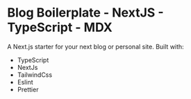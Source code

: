 # Blog Boilerplate - NextJS - TypeScript - MDX

A Next.js starter for your next blog or personal site. Built with:

- TypeScript
- NextJs
- TailwindCss
- Eslint
- Prettier
